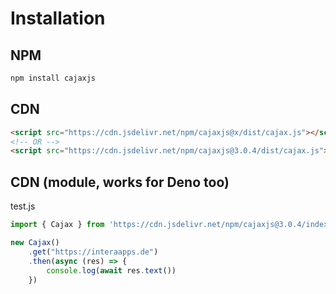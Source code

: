 # Installation
## NPM
```bash
npm install cajaxjs
```

## CDN
```html
<script src="https://cdn.jsdelivr.net/npm/cajaxjs@x/dist/cajax.js"></script>
<!-- OR -->
<script src="https://cdn.jsdelivr.net/npm/cajaxjs@3.0.4/dist/cajax.js"></script>
```

## CDN (module, works for Deno too)
test.js
```javascript
import { Cajax } from 'https://cdn.jsdelivr.net/npm/cajaxjs@3.0.4/index.js'

new Cajax()
    .get("https://interaapps.de")
    .then(async (res) => {
        console.log(await res.text())
    })
```